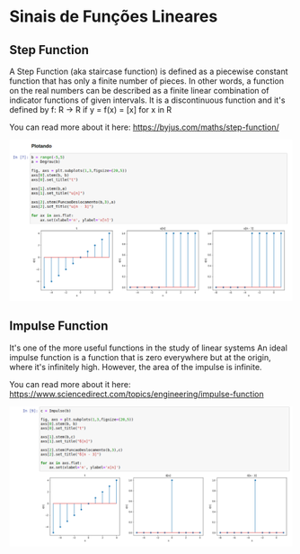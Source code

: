 # Sinais de Funções Lineares

## Step Function

A Step Function (aka staircase function) is defined as a piecewise constant function that has only a finite number of pieces. In other words, a function on the real numbers can be described as a finite linear combination of indicator functions of given intervals. It is a discontinuous function and it's defined by f: R -> R if y = f(x) = [x] for x in R

You can read more about it here: https://byjus.com/maths/step-function/

![alt text](https://github.com/danielaczarref/SignalsAndSystems/blob/master/PlotDegrau.png?raw=true)


## Impulse Function

It's one of the more useful functions in the study of linear systems An ideal impulse function is a function that is zero everywhere but at the origin, where it's infinitely high. However, the area of the impulse is infinite.

You can read more about it here: https://www.sciencedirect.com/topics/engineering/impulse-function


![alt text](https://github.com/danielaczarref/SignalsAndSystems/blob/master/PlotImpulso.png?raw=true)
